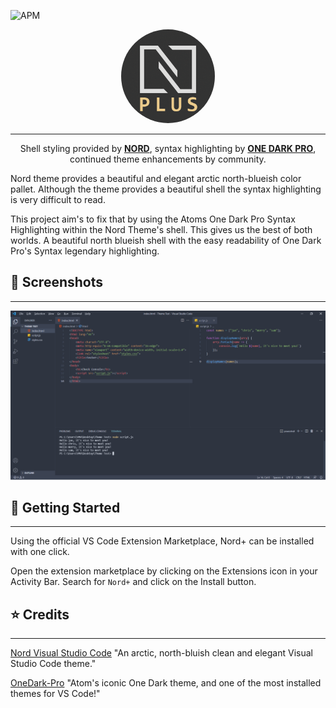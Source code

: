 ![APM](https://img.shields.io/github/license/yeasir01/nord-plus-theme)

<p align="center">
    <img width="150px" src="./assets/nord-plus-icon.png" style="border-radius:50%"/>
</p>

---
<p align="center">
    Shell styling provided by <strong><a href="https://github.com/arcticicestudio/nord-visual-studio-code" target="_blank">NORD</a></strong>, syntax highlighting by <strong><a href="https://github.com/Binaryify/OneDark-Pro" target="_blank">ONE DARK PRO</a></strong>, continued theme enhancements by community.
</p>

<p>
Nord theme provides a beautiful and elegant arctic north-blueish color pallet. Although the theme provides a beautiful shell the syntax highlighting is very difficult to read.

This project aim's to fix that by using the Atoms One Dark Pro Syntax Highlighting within the Nord Theme's shell. This gives us the best of both worlds. A beautiful north blueish shell with the easy readability of One Dark Pro's Syntax legendary highlighting.
</p>

## 📸 Screenshots
___
![ScreenShot](./assets/screen.png)


## 🚩 Getting Started
___
Using the official VS Code Extension Marketplace, Nord+ can be installed with one click.

Open the extension marketplace by clicking on the Extensions icon in your Activity Bar. Search for ```Nord+``` and click on the Install button.


## ⭐ Credits
___
[Nord Visual Studio Code](https://github.com/arcticicestudio/nord-visual-studio-code) "An arctic, north-bluish clean and elegant Visual Studio Code theme."

[OneDark-Pro](https://github.com/Binaryify/OneDark-Pro) "Atom's iconic One Dark theme, and one of the most installed themes for VS Code!"